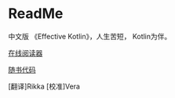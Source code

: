 # ReadMe

中文版 《Effective Kotlin》，人生苦短， Kotlin为伴。

[在线阅读器](https://rikka-2.gitbook.io/effective\_kotlin\_zhcn/)

[随书代码](https://github.com/Rikkatheworld/effective-kotlin-code)



\[翻译]Rikka \[校准]Vera

